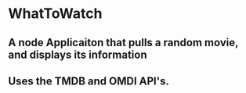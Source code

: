 # WhatToWatch


## A node Applicaiton that pulls a random movie, and displays its information
## Uses the TMDB and OMDI API's.
